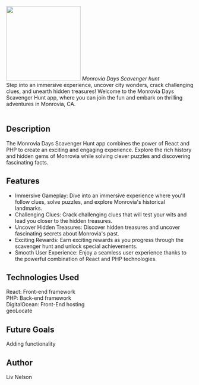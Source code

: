 <img src='https://liv-creative.com/wp-content/uploads/2023/02/myflix-logo.png' width='200'>
<em>Monrovia Days Scavenger hunt</em><br>
Step into an immersive experience, uncover city wonders, crack challenging clues, and unearth hidden treasures! Welcome to the Monrovia Days Scavenger Hunt app, where you can join the fun and embark on thrilling adventures in Monrovia, CA.
<br></br>

## Description
The Monrovia Days Scavenger Hunt app combines the power of React and PHP to create an exciting and engaging experience. Explore the rich history and hidden gems of Monrovia while solving clever puzzles and discovering fascinating facts.


## Features

- Immersive Gameplay: Dive into an immersive experience where you'll follow clues, solve puzzles, and explore Monrovia's historical landmarks.
- Challenging Clues: Crack challenging clues that will test your wits and lead you closer to the hidden treasures.
- Uncover Hidden Treasures: Discover hidden treasures and uncover fascinating secrets about Monrovia's past.
- Exciting Rewards: Earn exciting rewards as you progress through the scavenger hunt and unlock special achievements.
- Smooth User Experience: Enjoy a seamless user experience thanks to the powerful combination of React and PHP technologies.


## Technologies Used
React: Front-end framework <br>
PHP: Back-end framework <br>
DigitalOcean: Front-End hosting <br>
geoLocate <br>


## Future Goals
Adding functionality


## Author
Liv Nelson
